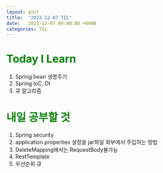 ```yaml
---
layout: post
title:  "2022-12-07 TIL"
date:   2022-12-07 09:00:00 +0900
categories: TIL
---
```


<span style="color:green"> Today I Learn  </span>
=====================================================
1. Spring bean 생명주기
2. Spring IoC, DI
3. 큐 알고리즘



<span style="color:green"> 내일 공부할 것 </span>
=====================================================
1. Spring security
2. application.properties 설정을 jar파일 외부에서 주입하는 방법
3. DeleteMapping에서는 RequestBody불가능
4. RestTemplate
5. 우선순위 큐

